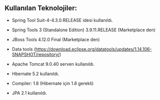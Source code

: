 ## Kullanılan Teknolojiler:

- Spring Tool Suit-4-4.3.0.RELEASE idesi kullanıldı.
- Spring Tools 3 (Standalone Edition) 3.9.11.RELEASE (Marketplace den)
- JBoss Tools 4.12.0 Final (Marketplace den)
- Data tools (https://download.eclipse.org/datatools/updates/1.14.106-SNAPSHOT/repository/)
- Apache Tomcat 9.0.40  serverı kullanıldı.

- Hbernate 5.2 kullanıldı.
- Compiler: 1.8 (Hibernate için 1.8 gerekli)
- JPA 2.1 kullanıldı.
